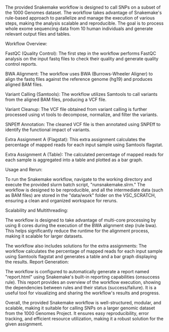 The provided Snakemake workflow is designed to call SNPs on a subset of the 1000 Genomes dataset. The workflow takes advantage of Snakemake's rule-based approach to parallelize and manage the execution of various steps, making the analysis scalable and reproducible. The goal is to process whole exome sequencing data from 10 human individuals and generate relevant output files and tables.

Workflow Overview:

FastQC (Quality Control): The first step in the workflow performs FastQC analysis on the input fastq files to check their quality and generate quality control reports.

BWA Alignment: The workflow uses BWA (Burrows-Wheeler Aligner) to align the fastq files against the reference genome (hg19) and produces aligned BAM files.

Variant Calling (Samtools): The workflow utilizes Samtools to call variants from the aligned BAM files, producing a VCF file.

Variant Cleanup: The VCF file obtained from variant calling is further processed using vt tools to decompose, normalize, and filter the variants.

SNPEff Annotation: The cleaned VCF file is then annotated using SNPEff to identify the functional impact of variants.

Extra Assignment A (Flagstat): This extra assignment calculates the percentage of mapped reads for each input sample using Samtools flagstat.

Extra Assignment A (Table): The calculated percentage of mapped reads for each sample is aggregated into a table and plotted as a bar graph.

Usage and Rerun:

To run the Snakemake workflow, navigate to the working directory and execute the provided slurm batch script, "runsnakemake.slrm." The workflow is designed to be reproducible, and all the intermediate data (such as BAM files) are stored in the "data/work" folder on the VSC_SCRATCH, ensuring a clean and organized workspace for reruns.

Scalability and Multithreading:

The workflow is designed to take advantage of multi-core processing by using 8 cores during the execution of the BWA alignment step (rule bwa). This helps significantly reduce the runtime for the alignment process, making it scalable for larger datasets.



The workflow also includes solutions for the extra assignments:
The workflow calculates the percentage of mapped reads for each input sample using Samtools flagstat and generates a table and a bar graph displaying the results.
Report Generation:

The workflow is configured to automatically generate a report named "report.html" using Snakemake's built-in reporting capabilities (onsuccess rule). This report provides an overview of the workflow execution, showing the dependencies between rules and their status (success/failure). It is a useful tool for visualizing and sharing the workflow's results and progress.

Overall, the provided Snakemake workflow is well-structured, modular, and scalable, making it suitable for calling SNPs on a larger genomic dataset from the 1000 Genomes Project. It ensures easy reproducibility, error tracking, and efficient resource utilization, making it a robust solution for the given assignment.
